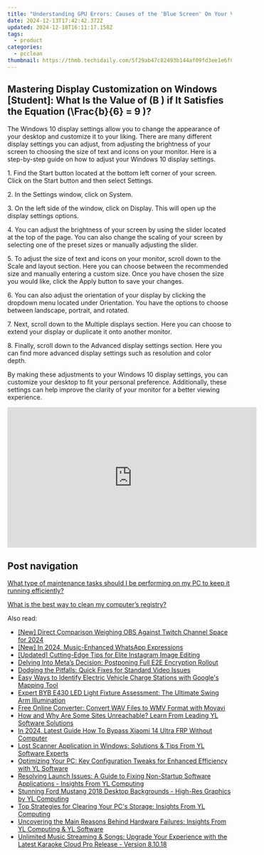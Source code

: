 ```yaml
---
title: "Understanding GPU Errors: Causes of the 'Blue Screen' On Your Video Card - Insights From YL Computing"
date: 2024-12-13T17:42:42.372Z
updated: 2024-12-18T16:11:17.158Z
tags:
  - product
categories:
  - pcclean
thumbnail: https://thmb.techidaily.com/5f29ab47c82493b144af09fd3ee1e6f095ceaed40a8d07f3a01f7431f1caf6d4.jpg
---
```


## Mastering Display Customization on Windows [Student]: What Is the Value of \(B \) if It Satisfies the Equation \(\Frac{b}{6} = 9 \)?

The Windows 10 display settings allow you to change the appearance of your desktop and customize it to your liking. There are many different display settings you can adjust, from adjusting the brightness of your screen to choosing the size of text and icons on your monitor. Here is a step-by-step guide on how to adjust your Windows 10 display settings. 

1\. Find the Start button located at the bottom left corner of your screen. Click on the Start button and then select Settings.

2\. In the Settings window, click on System.

3\. On the left side of the window, click on Display. This will open up the display settings options. 

4\. You can adjust the brightness of your screen by using the slider located at the top of the page. You can also change the scaling of your screen by selecting one of the preset sizes or manually adjusting the slider.

5\. To adjust the size of text and icons on your monitor, scroll down to the Scale and layout section. Here you can choose between the recommended size and manually entering a custom size. Once you have chosen the size you would like, click the Apply button to save your changes.

6\. You can also adjust the orientation of your display by clicking the dropdown menu located under Orientation. You have the options to choose between landscape, portrait, and rotated.

7\. Next, scroll down to the Multiple displays section. Here you can choose to extend your display or duplicate it onto another monitor.

8\. Finally, scroll down to the Advanced display settings section. Here you can find more advanced display settings such as resolution and color depth. 

By making these adjustments to your Windows 10 display settings, you can customize your desktop to fit your personal preference. Additionally, these settings can help improve the clarity of your monitor for a better viewing experience.

<!-- affiliate ads begin -->
<iframe width="560" height="315" src="https://www.youtube.com/embed/2Iv3DjT2Fyw?si=pR_z8ZDDVGF2MvKJ" title="YouTube video player" frameborder="0" allow="accelerometer; autoplay; clipboard-write; encrypted-media; gyroscope; picture-in-picture; web-share" referrerpolicy="strict-origin-when-cross-origin" allowfullscreen></iframe>
<!-- affiliate ads end -->

## Post navigation

[What type of maintenance tasks should I be performing on my PC to keep it running efficiently?](https://tools.techidaily.com/pcclean/products/)

[What is the best way to clean my computer’s registry?](https://tools.techidaily.com/pcclean/products/)

<ins class="adsbygoogle"
     style="display:block"
     data-ad-format="autorelaxed"
     data-ad-client="ca-pub-7571918770474297"
     data-ad-slot="1223367746"></ins>

<ins class="adsbygoogle"
     style="display:block"
     data-ad-client="ca-pub-7571918770474297"
     data-ad-slot="8358498916"
     data-ad-format="auto"
     data-full-width-responsive="true"></ins>

<span class="atpl-alsoreadstyle">Also read:</span>
<div><ul>
<li><a href="https://digital-screen-recording.techidaily.com/new-direct-comparison-weighing-obs-against-twitch-channel-space-for-2024/"><u>[New] Direct Comparison Weighing OBS Against Twitch Channel Space for 2024</u></a></li>
<li><a href="https://article-tips.techidaily.com/new-in-2024-music-enhanced-whatsapp-expressions/"><u>[New] In 2024, Music-Enhanced WhatsApp Expressions</u></a></li>
<li><a href="https://instagram-video-recordings.techidaily.com/updated-cutting-edge-tips-for-elite-instagram-image-editing/"><u>[Updated] Cutting-Edge Tips for Elite Instagram Image Editing</u></a></li>
<li><a href="https://facebook.techidaily.com/delving-into-metas-decision-postponing-full-e2e-encryption-rollout/"><u>Delving Into Meta’s Decision: Postponing Full E2E Encryption Rollout</u></a></li>
<li><a href="https://data-wizards.techidaily.com/dodging-the-pitfalls-quick-fixes-for-standard-video-issues/"><u>Dodging the Pitfalls: Quick Fixes for Standard Video Issues</u></a></li>
<li><a href="https://techno-recovery.techidaily.com/easy-ways-to-identify-electric-vehicle-charge-stations-with-googles-mapping-tool/"><u>Easy Ways to Identify Electric Vehicle Charge Stations with Google's Mapping Tool</u></a></li>
<li><a href="https://buynow-tips.techidaily.com/expert-byb-e430-led-light-fixture-assessment-the-ultimate-swing-arm-illumination/"><u>Expert BYB E430 LED Light Fixture Assessment: The Ultimate Swing Arm Illumination</u></a></li>
<li><a href="https://eaxpv-info.techidaily.com/free-online-converter-convert-wav-files-to-wmv-format-with-movavi/"><u>Free Online Converter: Convert WAV Files to WMV Format with Movavi</u></a></li>
<li><a href="https://discover-able.techidaily.com/how-and-why-are-some-sites-unreachable-learn-from-leading-yl-software-solutions/"><u>How and Why Are Some Sites Unreachable? Learn From Leading YL Software Solutions</u></a></li>
<li><a href="https://bypass-frp.techidaily.com/in-2024-latest-guide-how-to-bypass-xiaomi-14-ultra-frp-without-computer-by-drfone-android/"><u>In 2024, Latest Guide How To Bypass Xiaomi 14 Ultra FRP Without Computer</u></a></li>
<li><a href="https://discover-able.techidaily.com/lost-scanner-application-in-windows-solutions-and-tips-from-yl-software-experts/"><u>Lost Scanner Application in Windows: Solutions & Tips From YL Software Experts</u></a></li>
<li><a href="https://discover-able.techidaily.com/optimizing-your-pc-key-configuration-tweaks-for-enhanced-efficiency-with-yl-software/"><u>Optimizing Your PC: Key Configuration Tweaks for Enhanced Efficiency with YL Software</u></a></li>
<li><a href="https://discover-able.techidaily.com/resolving-launch-issues-a-guide-to-fixing-non-startup-software-applications-insights-from-yl-computing/"><u>Resolving Launch Issues: A Guide to Fixing Non-Startup Software Applications - Insights From YL Computing</u></a></li>
<li><a href="https://discover-able.techidaily.com/stunning-ford-mustang-2018-desktop-backgrounds-high-res-graphics-by-yl-computing/"><u>Stunning Ford Mustang 2018 Desktop Backgrounds - High-Res Graphics by YL Computing</u></a></li>
<li><a href="https://discover-able.techidaily.com/top-strategies-for-clearing-your-pcs-storage-insights-from-yl-computing/"><u>Top Strategies for Clearing Your PC's Storage: Insights From YL Computing</u></a></li>
<li><a href="https://discover-able.techidaily.com/uncovering-the-main-reasons-behind-hardware-failures-insights-from-yl-computing-and-yl-software/"><u>Uncovering the Main Reasons Behind Hardware Failures: Insights From YL Computing & YL Software</u></a></li>
<li><a href="https://discover-able.techidaily.com/unlimited-music-streaming-and-songs-upgrade-your-experience-with-the-latest-karaoke-cloud-pro-release-version-81018/"><u>Unlimited Music Streaming & Songs: Upgrade Your Experience with the Latest Karaoke Cloud Pro Release - Version 8.10.18</u></a></li>
</ul></div>

